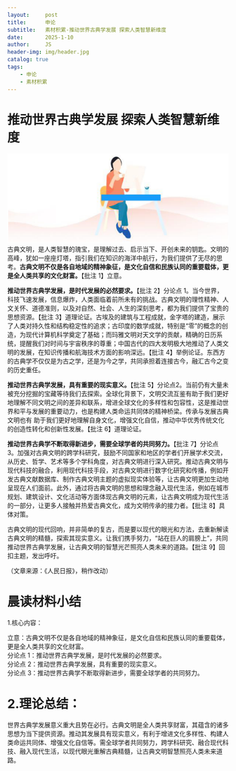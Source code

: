 ```yaml
---
layout:     post
title:      申论
subtitle:   素材积累-推动世界古典学发展 探索人类智慧新维度
date:       2025-1-10
author:     JS
header-img: img/header.jpg
catalog: true
tags:
    - 申论
    - 素材积累
---
```


# 推动世界古典学发展 探索人类智慧新维度  
![](https://raw.githubusercontent.com/about300/about300.github.io/master/img/sucai.jpg)
古典文明，是人类智慧的瑰宝，是理解过去、启示当下、开创未来的钥匙。文明的高峰，犹如一座座灯塔，指引我们在知识的海洋中航行，为我们提供了无尽的思考。**古典文明不仅是各自地域的精神象征，是文化自信和民族认同的重要载体，更是全人类共享的文化财富。**【批注 1】立意。  

**推动世界古典学发展，是时代发展的必然要求。**【批注 2】分论点 1。当今世界，科技飞速发展，信息爆炸，人类面临着前所未有的挑战。古典文明的理性精神、人文关怀、道德准则，以及对自然、社会、人生的深刻思考，都为我们提供了宝贵的思想资源。【批注 3】道理论证。古埃及的建筑与工程成就，金字塔的建造，展示了人类对持久性和结构稳定性的追求；古印度的数学成就，特别是“零”的概念的创造，为现代计算机科学奠定了基础；而玛雅文明对天文学的贡献，精确的日历系统，提醒我们对时间与宇宙秩序的尊重；中国古代的四大发明极大地推动了人类文明的发展，在知识传播和航海技术方面的影响深远。【批注 4】举例论证。东西方的古典学不仅仅是为古之学，还是为今之学，共同承担着连接古今，融汇古今之变的历史重任。  

**推动世界古典学发展，具有重要的现实意义。**【批注 5】分论点2。当前仍有大量未被充分挖掘的宝藏等待我们去探索。全球化背景下，文明交流互鉴有助于我们更好地理解不同文明之间的差异和联系，增进全球文化的多样性和包容性，这是推动世界和平与发展的重要动力，也是构建人类命运共同体的精神桥梁。传承与发展古典文明也有  助于我们更好地理解自身文化，增强文化自信，推动中华优秀传统文化的创造性转化和创新性发展。【批注 6】道理论证。  

**推动世界古典学不断取得新进步，需要全球学者的共同努力。**【批注 7】分论点 3。加强对古典文明的跨学科研究，鼓励不同国家和地区的学者们开展学术交流，从历史、哲学、艺术等多个学科角度，对古典文明进行深入研究。推动古典文明与现代科技的融合，利用现代科技手段，对古典文明进行数字化研究和传播，例如开发古典文献数据库、制作古典文明主题的虚拟现实体验等，让古典文明更加生动地呈现在人们面前。此外，通过将古典文明的思想和理念融入现代生活，例如在城市规划、建筑设计、文化活动等方面体现古典文明的元素，让古典文明成为现代生活的一部分，让更多人接触并热爱古典文化，成为文明传承的接力者。【批注 8】具体对策。  

古典文明的现代回响，并非简单的复古，而是要以现代的眼光和方法，去重新解读古典文明的精髓，探索其现实意义。让我们携手努力，“站在巨人的肩膀上”，共同推动世界古典学发展，让古典文明的智慧光芒照亮人类未来的道路。【批注 9】回扣主题，发出呼吁。  

（文章来源：《人民日报》，稍作改动）  

# 晨读材料小结  

1.核心内容：  

立意：古典文明不仅是各自地域的精神象征，是文化自信和民族认同的重要载体，更是全人类共享的文化财富。  
分论点 1：推动世界古典学发展，是时代发展的必然要求。  
分论点 2：推动世界古典学发展，具有重要的现实意义。  
分论点 3：推动世界古典学不断取得新进步，需要全球学者的共同努力。  

# 2.理论总结：  
世界古典学发展意义重大且势在必行。古典文明是全人类共享财富，其蕴含的诸多思想为当下提供资源。推动其发展具有现实意义，有利于增进文化多样性、构建人类命运共同体、增强文化自信等。需全球学者共同努力，跨学科研究、融合现代科技、融入现代生活，以现代眼光重解古典精髓，让古典文明智慧照亮人类未来道路。